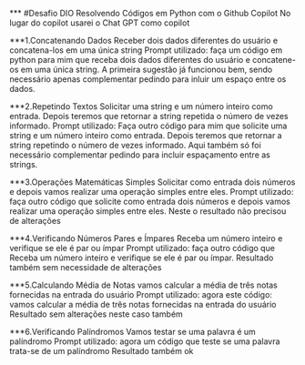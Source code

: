 *** #Desafio DIO Resolvendo Códigos em Python com o Github Copilot
No lugar do copilot usarei o Chat GPT como copilot

***1.Concatenando Dados 
Receber dois dados diferentes do usuário e concatena-los em uma única string
Prompt utilizado: faça um código em python para mim que receba dois dados diferentes do usuário e concatene-os em uma única string.
A primeira sugestão já funcionou bem, sendo necessário apenas complementar pedindo para inluir um espaço entre os dados.

***2.Repetindo Textos
Solicitar uma string e um número inteiro como entrada. Depois teremos que retornar a string repetida o número de vezes informado.
Prompt utilizado: Faça outro código para mim que solicite uma string e um número inteiro como entrada. Depois teremos que retornar a string repetindo o número de vezes informado. 
Aqui também só foi necessário complementar pedindo para incluir espaçamento entre as strings.

***3.Operações Matemáticas Simples
Solicitar como entrada dois números e depois vamos realizar uma operação simples entre eles.
Prompt utilizado: faça outro código que solicite como entrada dois números e depois vamos realizar uma operação simples entre eles.
Neste o resultado não precisou de alterações

***4.Verificando Números Pares e Ímpares
Receba um número inteiro e verifique se ele é par ou ímpar
Prompt utilizado: faça outro código que Receba um número inteiro e verifique se ele é par ou ímpar.
Resultado também sem necessidade de alterações

***5.Calculando Média de Notas
 vamos calcular a média de três notas fornecidas na entrada do usuário
 Prompt utilizado: agora este código: vamos calcular a média de três notas fornecidas na entrada do usuário
 Resultado sem alterações neste caso também

 ***6.Verificando Palíndromos
 Vamos testar se uma palavra é um palíndromo
 Prompt utilizado: agora um código que teste se uma palavra trata-se de um palíndromo
 Resultado também ok